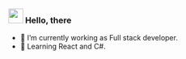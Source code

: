 ### <img src="https://github.com/TheDudeThatCode/TheDudeThatCode/blob/master/Assets/Hi.gif" width="29px"> **Hello, there**

- 🔭 I’m currently working as Full stack developer.
- 🌱 Learning React and C#.

